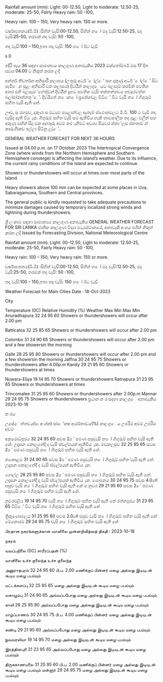 Rainfall amount (mm): Light: 00-12.50, Light to moderate: 12.50-25, moderate: 25-50, Fairly Heavy rain: 50 -100,

Heavy rain: 100 – 150, Very heavy rain: 150 or more.

වර්ෂාපතනය(මි.මී) :සිහින් වැසි:00-12.50, සිහින් හ ෝ මද වැසි:12.50-25, මද වැසි:25-50, තරමක් තද වැසි: 50 -100,

තද වැසි:100 – 150,ඉතා තද වැසි: 150 හ ෝ ඊට වැඩි

s 0

ඉදිරි පැය 36 සඳහා සාමාන්‍යය කාලගුණ අනාවැකිය 2023 ඔක්තෝම්බර් මස 17 දින සවස 04.00 ට නිකුත් කරන ලදි

අන්තර් නිවර්තන අභිසාරී කලාපය (උතුරු අර්ධ ් ෝල්ේ සහ දකුණු අර්ධ ් ෝල්ේ සිට පැමි්ෙන සුළං අභිසාරී වන කලාපය) දිවයි්න් කාලගුෙයට බලපෑම් කරමින් පවතින අතර එහි බලපෑම ්හේතු්වන් දිවයි්න් දැනට පවතින වැසි තත්තත්තවය තවදුරටත්ත බලා්පා්රාත්තතු ්ේ. දිවයිනේ න ොන ෝ ප්‍රනේශවල විටිේ විට වැසි න ෝ ගිගුරුම් සහිත වැසි ඇති නේ.

ඌව, ස රගමුව, දකුණ ස මධ්‍යම පළොත්වල ඇතැම් ස්ථොනවලට මි.මී. 100 ට වැඩි තද වැසිද ඇති විය ැක. ගිගුරුම් සහිත වැසි සම ඇතිවිය හැකි තාවකාලික තද සුළං වලින් සහ අකුණු මඟින් සිදු වන අනතුරු අවම කර ැනීමට අවශ්‍ය පියවර න්නා ්ලස ජනතාව් න් කාරුණිකව ඉල්ලා සිටිනු ලැ්ේ.

GENERAL WEATHER FORECAST FOR NEXT 36 HOURS

Issued at 04.00 p.m. on 17 October 2023 The Intertropical Convergence Zone (where winds from the Northern Hemisphere and Southern Hemisphere converge) is affecting the island’s weather. Due to its influence, the current rainy conditions of the island are expected to continue.

Showers or thundershowers will occur at times over most parts of the island.

Heavy showers above 100 mm can be expected at some places in Uva, Sabaragamuwa, Southern and Central provinces.

The general public is kindly requested to take adequate precautions to minimize damages caused by temporary localized strong winds and lightning during thundershowers.

ශ්‍රී ලංකාව සඳහා සාමාන්‍යය කාලගුණ අනාවැකිය GENERAL WEATHER FORECAST FOR SRI LANKA ජාතික කාලගුණ විද්‍යා මධ්‍යස්ථානයේ, අනාවැකි අංශය මගින් නිකුත් කරන ලදි Issued by Forecasting Division, National Meteorological Centre

Rainfall amount (mm): Light: 00-12.50, Light to moderate: 12.50-25, moderate: 25-50, Fairly Heavy rain: 50 -100,

Heavy rain: 100 – 150, Very heavy rain: 150 or more.

වර්ෂාපතනය(මි.මී) :සිහින් වැසි:00-12.50, සිහින් හ ෝ මද වැසි:12.50-25, මද වැසි:25-50, තරමක් තද වැසි: 50 -100,

තද වැසි:100 – 150,ඉතා තද වැසි: 150 හ ෝ ඊට වැඩි

Weather Forecast for Main Cities Date : 18-Oct-2023

City

Temperature (0C) Relative Humidity (%) Weather Max Min Max Min Anuradhapura 32 24 95 60 Showers or thundershowers will occur after 2.00 pm

Batticaloa 32 25 85 65 Showers or thundershowers will occur after 2.00 pm

Colombo 31 24 90 65 Showers or thundershowers will occur after 2.00 pm and a few showersin the morning

Galle 28 25 95 80 Showers or thundershowers will occur after 2.00 pm and a few showersin the morning Jaffna 30 24 95 75 Showers or thundershowers after 4.00p.m Kandy 29 21 95 60 Showers or thundershowers at times

Nuwara-Eliya 19 14 95 70 Showers or thundershowers Ratnapura 31 23 95 65 Showers or thundershowers at times

Trincomalee 31 25 95 60 Showers or thundershowers after 2.00p.m Mannar 29 24 95 75 Showers or thundershowers ප්‍රධාන න ර සදහා කාලගුෙ අනාවැකිය 2023-10-18

න රය

උෂේෙත්තවය(්ස. අංශ්‍ක) සා්ේකෂ ආර්රතාවය(%) කාලගුෙය උපරිම අවම උපරිම අවම

අනුරොධ්‍පුරය 32 24 95 60 සවස 2 ේ පමණ පසුවැසි න ෝ ගිගුරුම් සහිත වැසි ඇති නේ. උදෑසන කොලනේදී ද වැසි ස්වල්පයක් ඇතිවිය ැක. මඩකලපුව 32 25 85 65 සවස 2 ේ පමණ පසුවැසි න ෝ ගිගුරුම් සහිත වැසි ඇති නේ.

නකොළඹ 31 24 90 65 සවස 2 ේ පමණ පසුවැසි න ෝ ගිගුරුම් සහිත වැසි ඇති නේ. උදෑසන කොලනේදී ද වැසි ස්වල්පයක් ඇතිවිය ැක.

ගොල්ල 28 25 95 80 සවස 2 ේ පමණ පසුවැසි න ෝ ගිගුරුම් සහිත වැසි ඇති නේ. උදෑසන කොලනේදී ද වැසි ස්වල්පයක් ඇතිවිය ැක. යොපනය 30 24 95 75 සවස 4.00ේ පසුව වැසි න ෝ ගිගුරුම් සහිත වැසි ඇති නේ ම නුවර 29 21 95 60 සවස 2 ේ පමණ පසුවැසි න ෝ ගිගුරුම් සහිත වැසි ඇති නේ.

නුවරඑළිය 19 14 95 70 වැසි න ෝ ගිගුරුම් සහිත වැසි ඇති නේ රත්නපුරය 31 23 95 65 විටිේ විට වැසි න ෝ ගිගුරුම් සහිත වැසි ඇති නේ

ත්‍රිකුණොමලය 31 25 95 60 සවස 2.00ේ පසුව වැසි න ෝ ගිගුරුම් සහිත වැසි ඇති නේ මේනොරම 29 24 95 75 වැසි න ෝ ගිගුරුම් සහිත වැසි ඇති නේ

பிரதான நகரங்களுக்கான வானிலை முன்னறிவித்தை் திகதி : 2023-10-18

நகரம்

வவப்பநிலை (0C) சாரீரப்பதன் (%)

வானிலை உச்ச குலைந்த உச்ச குலைந்த

அனுராதபுரம் 32 24 95 60 பி.ப. 2.00 மணிக்குப் பின்னர் மழை அல்லது இடியுடன் கூடிய மழை பபய்யும்

மட்டக்களப்பு 32 25 85 65 மழை அல்லது இடியுடன் கூடிய மழை பபய்யும்

வகாழும்பு 31 24 90 65 அவ்வப்பபோது மழை அல்லது இடியுடன் கூடிய மழை பபய்யும்

காலி 28 25 95 80 அவ்வப்பபோது மழை அல்லது இடியுடன் கூடிய மழை பபய்யும்

யாழ்ப்பாணம் 30 24 95 75 பி.ப. 4.00 மணிக்குப் பின்னர் மழை அல்லது இடியுடன் கூடிய மழை பபய்யும்

கண்டி 29 21 95 60 அவ்வப்பபோது மழை அல்லது இடியுடன் கூடிய மழை பபய்யும்

நுவவரலியா 19 14 95 70 மழை அல்லது இடியுடன் கூடிய மழை பபய்யும்

இரத்தினபுரி 31 23 95 65 அவ்வப்பபோது மழை அல்லது இடியுடன் கூடிய மழை பபய்யும்

திருககாணமலை 31 25 95 60 பி.ப. 2.00 மணிக்குப் பின்னர் மழை அல்லது இடியுடன் கூடிய மழை பபய்யும் மன்னார் 29 24 95 75 மழை அல்லது இடியுடன் கூடிய மழை பபய்யும்